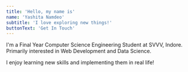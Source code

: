 ```yaml
---
title: 'Hello, my name is'
name: 'Yashita Namdeo'
subtitle: 'I love exploring new things!'
buttonText: 'Get In Touch'
---
```


I'm a Final Year Computer Science Engineering Student at SVVV, Indore. Primarily interested in Web Development and Data Science.

I enjoy learning new skills and implementing them in real life!
